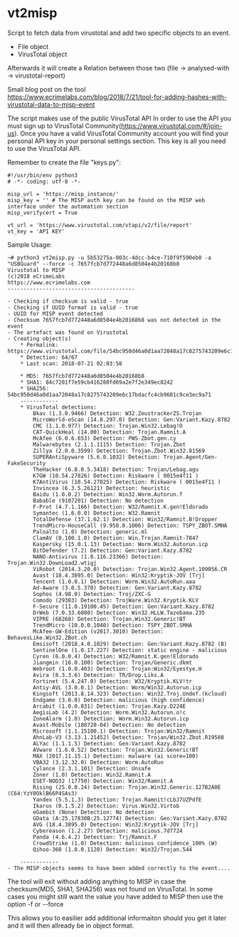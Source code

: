# vt2misp
Script to fetch data from virustotal and add two specific objects to an event.
 - File object
 - VirusTotal object

Afterwards it will create a Relation between those two (file -> analysed-with -> virustotal-report)

Small blog post on the tool
https://www.ecrimelabs.com/blog/2018/7/21/tool-for-adding-hashes-with-virustotal-data-to-misp-event

The script makes use of the public VirusTotal API
In order to use the API you must sign up to VirusTotal Community(https://www.virustotal.com/#/join-us).
Once you have a valid VirusTotal Community account you will find your personal API key in your personal settings section.
This key is all you need to use the VirusTotal API.

Remember to create the file "keys.py":
```
#!/usr/bin/env python3
# -*- coding: utf-8 -*-

misp_url = 'https://misp_instance/'
misp_key = '' # The MISP auth key can be found on the MISP web interface under the automation section
misp_verifycert = True

vt_url = 'https://www.virustotal.com/vtapi/v2/file/report'
vt_key = 'API KEY'
```

Sample Usage:
```
~# python3 vt2misp.py -u 5b53275a-003c-4dcc-b4ce-710f9f590eb0 -a "USBGuard" --force -c 7657fcb7d772448a6d8504e4b20168b8
Virustotal to MISP
(c)2018 eCrimeLabs
https://www.ecrimelabs.com
----------------------------------------

- Checking if checksum is valid - true
- Checking if UUID format is valid - true
- UUID for MISP event detected
- Checksum 7657fcb7d772448a6d8504e4b20168b8 was not detected in the event
- The artefact was found on Virustotal
- Creating object(s)
	* Permalink: https://www.virustotal.com/file/54bc950d46a0d1aa72048a17c8275743209e6c17bdacfc4cb9601c9ce3ec9a71/analysis/1532138638/
	* Detection: 64/67
	* Last scan: 2018-07-21 02:03:58

	* MD5: 7657fcb7d772448a6d8504e4b20168b8
	* SHA1: 84c7201f7e59cb416280fd69a2e7f2e349ec8242
	* SHA256: 54bc950d46a0d1aa72048a17c8275743209e6c17bdacfc4cb9601c9ce3ec9a71
	------------
	* VirusTotal detections: 
		Bkav (1.3.0.9466) Detection: W32.ZeustrackerZS.Trojan
		MicroWorld-eScan (14.0.297.0) Detection: Gen:Variant.Kazy.8782
		CMC (1.1.0.977) Detection: Trojan.Win32.Lebag!O
		CAT-QuickHeal (14.00) Detection: Trojan.Ramnit.A
		McAfee (6.0.6.653) Detection: PWS-Zbot.gen.cy
		Malwarebytes (2.1.1.1115) Detection: Trojan.Zbot
		Zillya (2.0.0.3599) Detection: Trojan.Zbot.Win32.81569
		SUPERAntiSpyware (5.6.0.1032) Detection: Trojan.Agent/Gen-FakeSecurity
		TheHacker (6.8.0.5.3418) Detection: Trojan/Lebag.agu
		K7GW (10.54.27826) Detection: Riskware ( 0015e4f11 )
		K7AntiVirus (10.54.27825) Detection: Riskware ( 0015e4f11 )
		Invincea (6.3.5.26121) Detection: heuristic
		Baidu (1.0.0.2) Detection: Win32.Worm.Autorun.f
		Babable (9107201) Detection: No detection
		F-Prot (4.7.1.166) Detection: W32/Ramnit.K.gen!Eldorado
		Symantec (1.6.0.0) Detection: W32.Ramnit
		TotalDefense (37.1.62.1) Detection: Win32/Ramnit.B!Dropper
		TrendMicro-HouseCall (9.950.0.1006) Detection: TSPY_ZBOT.SMHA
		Paloalto (1.0) Detection: generic.ml
		ClamAV (0.100.1.0) Detection: Win.Trojan.Ramnit-7847
		Kaspersky (15.0.1.13) Detection: Worm.Win32.Autorun.icp
		BitDefender (7.2) Detection: Gen:Variant.Kazy.8782
		NANO-Antivirus (1.0.116.23366) Detection: Trojan.Win32.DownLoad2.wtigj
		ViRobot (2014.3.20.0) Detection: Trojan.Win32.Agent.109056.CR
		Avast (18.4.3895.0) Detection: Win32:Kryptik-JOV [Trj]
		Tencent (1.0.0.1) Detection: Worm.Win32.AutoRun.aaa
		Ad-Aware (3.0.5.370) Detection: Gen:Variant.Kazy.8782
		Sophos (4.98.0) Detection: Troj/ZXC-G
		Comodo (29383) Detection: TrojWare.Win32.Kryptik.KLV
		F-Secure (11.0.19100.45) Detection: Gen:Variant.Kazy.8782
		DrWeb (7.0.33.6080) Detection: Win32.HLLW.Tazebama.235
		VIPRE (68268) Detection: Trojan.Win32.Generic!BT
		TrendMicro (10.0.0.1040) Detection: TSPY_ZBOT.SMHA
		McAfee-GW-Edition (v2017.3010) Detection: BehavesLike.Win32.ZBot.ch
		Emsisoft (2018.4.0.1029) Detection: Gen:Variant.Kazy.8782 (B)
		SentinelOne (1.0.17.227) Detection: static engine - malicious
		Cyren (6.0.0.4) Detection: W32/Ramnit.K.gen!Eldorado
		Jiangmin (16.0.100) Detection: Trojan/Generic.dkmt
		Webroot (1.0.0.403) Detection: Trojan:Win32/Eyestye.H
		Avira (8.3.3.6) Detection: TR/Drop.Liks.A
		Fortinet (5.4.247.0) Detection: W32/Kryptik.KLV!tr
		Antiy-AVL (3.0.0.1) Detection: Worm/Win32.Autorun.icp
		Kingsoft (2013.8.14.323) Detection: Win32.Troj.Undef.(kcloud)
		Endgame (3.0.0) Detection: malicious (high confidence)
		Arcabit (1.0.0.831) Detection: Trojan.Kazy.D224E
		AegisLab (4.2) Detection: Worm.Win32.Autorun.o!c
		ZoneAlarm (1.0) Detection: Worm.Win32.Autorun.icp
		Avast-Mobile (180720-04) Detection: No detection
		Microsoft (1.1.15100.1) Detection: Trojan:Win32/Ramnit
		AhnLab-V3 (3.13.1.21452) Detection: Trojan/Win32.Zbot.R19508
		ALYac (1.1.1.5) Detection: Gen:Variant.Kazy.8782
		AVware (1.6.0.52) Detection: Trojan.Win32.Generic!BT
		MAX (2017.11.15.1) Detection: malware (ai score=100)
		VBA32 (3.12.32.0) Detection: Worm.AutoRun
		Cylance (2.3.1.101) Detection: Unsafe
		Zoner (1.0) Detection: Win32.Ramnit.A
		ESET-NOD32 (17750) Detection: Win32/Ramnit.A
		Rising (25.0.0.24) Detection: Trojan.Win32.Generic.127B2A0E (C64:YzY0OklB66P4SAs3)
		Yandex (5.5.1.3) Detection: Trojan.Ramnit!cLbJ7UZPdfE
		Ikarus (0.1.5.2) Detection: Virus.Win32.Virtob
		eGambit (None) Detection: No detection
		GData (A:25.17830B:25.12774) Detection: Gen:Variant.Kazy.8782
		AVG (18.4.3895.0) Detection: Win32:Kryptik-JOV [Trj]
		Cybereason (1.2.27) Detection: malicious.7d7724
		Panda (4.6.4.2) Detection: Trj/Ramnit.F
		CrowdStrike (1.0) Detection: malicious_confidence_100% (W)
		Qihoo-360 (1.0.0.1120) Detection: Win32/Trojan.544
		
	------------
- The MISP objects seems to have been added correctly to the event.... 
```

The tool will exit without adding anything to MISP in case the checksum(MD5, SHA1, SHA256) was not found on VirusTotal. 
In some cases you might still want the value you have added to MISP then use the option -f or --force 

This allows you to easilier add additional informaiton should you get it later and it will then allready be in object format.
